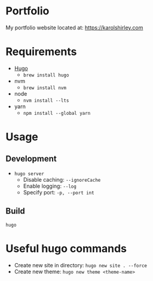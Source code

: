 # Portfolio

My portfolio website located at: <a href="https://karolshirley.com" target="_blank">https://karolshirley.com</a>

# Requirements

- <a href="https://gohugo.io/" target="_blank">Hugo</a>
  - `brew install hugo`
- nvm
  - `brew install nvm`
- node
  - `nvm install --lts`
- yarn
  - `npm install --global yarn`

# Usage

## Development

- `hugo server`
  - Disable caching: `--ignoreCache`
  - Enable logging: `--log`
  - Specify port: `-p, --port int`

## Build

`hugo`

# Useful hugo commands

- Create new site in directory: `hugo new site . --force`
- Create new theme: `hugo new theme <theme-name>`